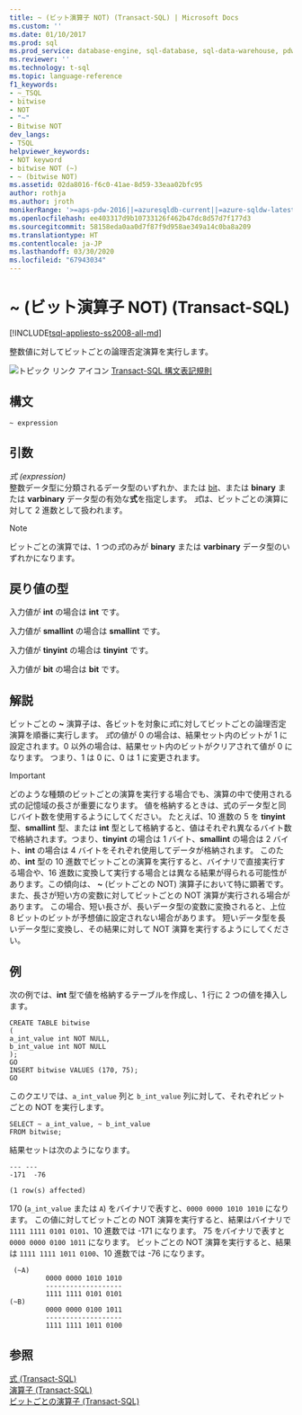 ```yaml
---
title: ~ (ビット演算子 NOT) (Transact-SQL) | Microsoft Docs
ms.custom: ''
ms.date: 01/10/2017
ms.prod: sql
ms.prod_service: database-engine, sql-database, sql-data-warehouse, pdw
ms.reviewer: ''
ms.technology: t-sql
ms.topic: language-reference
f1_keywords:
- ~_TSQL
- bitwise
- NOT
- "~"
- Bitwise NOT
dev_langs:
- TSQL
helpviewer_keywords:
- NOT keyword
- bitwise NOT (~)
- ~ (bitwise NOT)
ms.assetid: 02da8016-f6c0-41ae-8d59-33eaa02bfc95
author: rothja
ms.author: jroth
monikerRange: '>=aps-pdw-2016||=azuresqldb-current||=azure-sqldw-latest||>=sql-server-2016||=sqlallproducts-allversions||>=sql-server-linux-2017||=azuresqldb-mi-current'
ms.openlocfilehash: ee403317d9b10733126f462b47dc8d57d7f177d3
ms.sourcegitcommit: 58158eda0aa0d7f87f9d958ae349a14c0ba8a209
ms.translationtype: HT
ms.contentlocale: ja-JP
ms.lasthandoff: 03/30/2020
ms.locfileid: "67943034"
---
```

# <a name="-bitwise-not-transact-sql"></a>~ (ビット演算子 NOT) (Transact-SQL)
[!INCLUDE[tsql-appliesto-ss2008-all-md](../../includes/tsql-appliesto-ss2008-all-md.md)]

  整数値に対してビットごとの論理否定演算を実行します。  
  
 ![トピック リンク アイコン](../../database-engine/configure-windows/media/topic-link.gif "トピック リンク アイコン") [Transact-SQL 構文表記規則](../../t-sql/language-elements/transact-sql-syntax-conventions-transact-sql.md)  
  
## <a name="syntax"></a>構文  
  
```  
~ expression  
```  
  
## <a name="arguments"></a>引数  
 *式 (expression)*  
 整数データ型に分類されるデータ型のいずれか、または [bit](../../t-sql/language-elements/expressions-transact-sql.md)、または **binary** または **varbinary** データ型の有効な**式**を指定します。 *式*は、ビットごとの演算に対して 2 進数として扱われます。  
  
> [!NOTE]  
>  ビットごとの演算では、1 つの*式*のみが **binary** または **varbinary** データ型のいずれかになります。  
  
## <a name="result-types"></a>戻り値の型  
 入力値が **int** の場合は **int** です。  
  
 入力値が **smallint** の場合は **smallint** です。  
  
 入力値が **tinyint** の場合は **tinyint** です。  
  
 入力値が **bit** の場合は **bit** です。  
  
## <a name="remarks"></a>解説  
 ビットごとの **~** 演算子は、各ビットを対象に*式*に対してビットごとの論理否定演算を順番に実行します。 *式*の値が 0 の場合は、結果セット内のビットが 1 に設定されます。0 以外の場合は、結果セット内のビットがクリアされて値が 0 になります。 つまり、1 は 0 に、0 は 1 に変更されます。  
  
> [!IMPORTANT]  
>  どのような種類のビットごとの演算を実行する場合でも、演算の中で使用される式の記憶域の長さが重要になります。 値を格納するときは、式のデータ型と同じバイト数を使用するようにしてください。 たとえば、10 進数の 5 を **tinyint** 型、**smallint** 型、または **int** 型として格納すると、値はそれぞれ異なるバイト数で格納されます。つまり、**tinyint** の場合は 1 バイト、**smallint** の場合は 2 バイト、**int** の場合は 4 バイトをそれぞれ使用してデータが格納されます。 このため、**int** 型の 10 進数でビットごとの演算を実行すると、バイナリで直接実行する場合や、16 進数に変換して実行する場合とは異なる結果が得られる可能性があります。この傾向は、 **~** (ビットごとの NOT) 演算子において特に顕著です。 また、長さが短い方の変数に対してビットごとの NOT 演算が実行される場合があります。 この場合、短い長さが、長いデータ型の変数に変換されると、上位 8 ビットのビットが予想値に設定されない場合があります。 短いデータ型を長いデータ型に変換し、その結果に対して NOT 演算を実行するようにしてください。  
  
## <a name="examples"></a>例  
 次の例では、**int** 型で値を格納するテーブルを作成し、1 行に 2 つの値を挿入します。  
  
```  
CREATE TABLE bitwise  
(   
a_int_value int NOT NULL,  
b_int_value int NOT NULL  
);  
GO  
INSERT bitwise VALUES (170, 75);  
GO  
```  
  
 このクエリでは、`a_int_value` 列と `b_int_value` 列に対して、それぞれビットごとの NOT を実行します。  
  
```  
SELECT ~ a_int_value, ~ b_int_value  
FROM bitwise;  
```  
  
 結果セットは次のようになります。  
  
```  
--- ---   
-171  -76   
  
(1 row(s) affected)  
```  
  
 170 (`a_int_value` または `A`) をバイナリで表すと、`0000 0000 1010 1010` になります。 この値に対してビットごとの NOT 演算を実行すると、結果はバイナリで `1111 1111 0101 0101`、10 進数では -171 になります。 75 をバイナリで表すと `0000 0000 0100 1011` になります。 ビットごとの NOT 演算を実行すると、結果は `1111 1111 1011 0100`、10 進数では -76 になります。  
  
```  
 (~A)     
         0000 0000 1010 1010  
         -------------------  
         1111 1111 0101 0101  
(~B)     
         0000 0000 0100 1011  
         -------------------  
         1111 1111 1011 0100  
```  
  
 
## <a name="see-also"></a>参照  
 [式 &#40;Transact-SQL&#41;](../../t-sql/language-elements/expressions-transact-sql.md)   
 [演算子 &#40;Transact-SQL&#41;](../../t-sql/language-elements/operators-transact-sql.md)   
 [ビットごとの演算子 &#40;Transact-SQL&#41;](../../t-sql/language-elements/bitwise-operators-transact-sql.md)  
  
  


